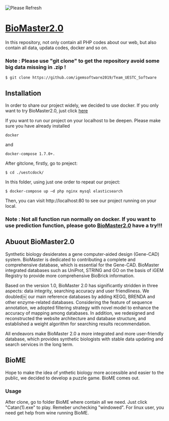 ![Please Refresh](https://github.com/igemsoftware2019/Team_UESTC_Software/raw/master/public/static/images/logo.jpg)
# [BioMaster2.0](http://bio.biomaster-uestc.com/public/index.php/main/home)

In this repository, not only contain all PHP codes about our web, but also contain all data, updata codes, docker and so on.

### Note : Please use "git clone" to get the repository avoid some big data missing in .zip !

    $ git clone https://github.com/igemsoftware2019/Team_UESTC_Software

## Installation

In order to share our project widely, we decided to use docker. If you only want to try BioMaster2.0, just click [here](http://bio.biomaster-uestc.com/public/index.php/main/home)

If you want to run our project on your localhost to be deepen. Please make sure you have already installed

    docker

and

    docker-compose 1.7.0+.

After gitclone, firstly, go to preject:


    $ cd ./uestcdock/

In this folder, using just one order to repeat our project:


    $ docker-compose up –d php nginx mysql elasticsearch

Then, you can visit http://localhost:80 to see our project running on your local.

### Note : Not all function run normally on docker. If you want to use prediction function, please goto [BioMaster2.0](http://bio.biomaster-uestc.com/public/index.php/main/home) have a try!!!


## Abuout BioMaster2.0

Synthetic biology desiderates a gene computer-aided design (Gene-CAD) system. BioMaster is dedicated to contributing a complete and comprehensive database, which is essential for the Gene-CAD. BioMaster integrated databases such as UniProt, STRING and GO on the basis of iGEM Registry to provide more comprehensive BioBrick information. 

Based on the version 1.0, BioMaster 2.0 has significantly stridden in three aspects: data integrity, searching accuracy and user friendliness. We doubled￼ our main reference databases by adding KEGG, BRENDA and other enzyme-related databases. Considering the feature of sequence annotation, we adopted filtering strategy with novel model to enhance the accuracy of mapping among databases. In addition, we redesigned and reconstructed the website architecture and database structure, and established a weight algorithm for searching results recommendation. 

All endeavors make BioMaster 2.0 a more integrated and more user-friendly database, which provides synthetic biologists with stable data updating and search services in the long term.

## BioME

Hope to make the idea of ynthetic biology more accessible and easier to the public, we decided to develop a puzzle game. BioME comes out.
 
### Usage
After clone, go to folder BioME where contain all we need. Just click "Catan(1).exe" to play. Remeber unchecking "windowed".
For linux user, you need get help from wine running BioME.
